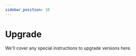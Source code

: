 ```yaml
---
sidebar_position: 10
---
```


# Upgrade

We'll cover any special instructions to upgrade versions here.
